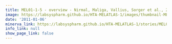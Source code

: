 ```yaml
---
title: MEL01-1-5 - overview - Nirmal, Maliga, Vallius, Sorger et al., 2021
image: https://labsyspharm.github.io/HTA-MELATLAS-1/images/thumbnail-MEL01-1-5-overview.jpg
date: '2011-01-06'
minerva_link: https://labsyspharm.github.io/HTA-MELATLAS-1/stories/MEL01-1-5-overview.html
info_link: null
show_page_link: false
---
```

